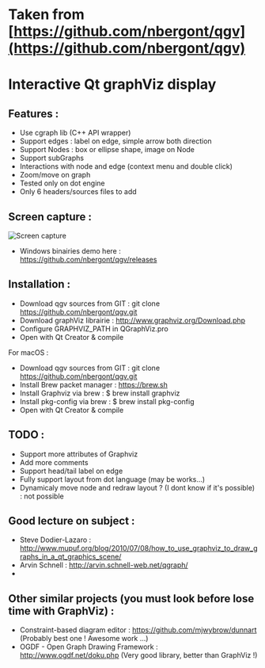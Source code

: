 # Taken from [https://github.com/nbergont/qgv](https://github.com/nbergont/qgv)

Interactive Qt graphViz display
===============================

Features :
----------

* Use cgraph lib (C++ API wrapper)
* Support edges : label on edge, simple arrow both direction
* Support Nodes : box or ellipse shape, image on Node
* Support subGraphs
* Interactions with node and edge (context menu and double click)
* Zoom/move on graph
* Tested only on dot engine
* Only 6 headers/sources files to add


Screen capture :
----------------

![Screen capture](http://i39.tinypic.com/2gy1z0h.png)

* Windows binairies demo here : https://github.com/nbergont/qgv/releases

Installation :
--------------

* Download qgv sources from GIT : git clone https://github.com/nbergont/qgv.git
* Download graphViz librairie : http://www.graphviz.org/Download.php
* Configure GRAPHVIZ_PATH in QGraphViz.pro
* Open with Qt Creator & compile

For macOS :
* Download qgv sources from GIT : git clone https://github.com/nbergont/qgv.git
* Install Brew packet manager : https://brew.sh
* Install Graphviz via brew   : $ brew install graphviz
* Install pkg-config via brew : $ brew install pkg-config
* Open with Qt Creator & compile

TODO :
------

* Support more attributes of Graphviz
* Add more comments
* Support head/tail label on edge
* Fully support layout from dot language (may be works...)
* Dynamicaly move node and redraw layout ? (I dont know if it's possible) : not possible

Good lecture on subject :
-------------------------

* Steve Dodier-Lazaro : <http://www.mupuf.org/blog/2010/07/08/how_to_use_graphviz_to_draw_graphs_in_a_qt_graphics_scene/>
* Arvin Schnell : <http://arvin.schnell-web.net/qgraph/>
* 

Other similar projects (you must look before lose time with GraphViz) :
-----------------------
* Constraint-based diagram editor : https://github.com/mjwybrow/dunnart  (Probably best one ! Awesome work ...)
* OGDF - Open Graph Drawing Framework : http://www.ogdf.net/doku.php (Very good library, better than GraphViz !)

